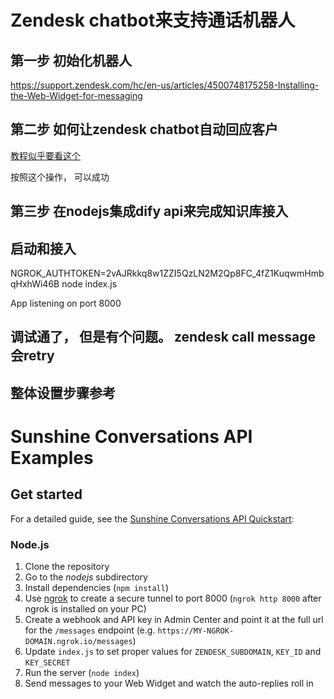 # Zendesk chatbot来支持通话机器人

## 第一步 初始化机器人

https://support.zendesk.com/hc/en-us/articles/4500748175258-Installing-the-Web-Widget-for-messaging

## 第二步 如何让zendesk chatbot自动回应客户

[教程似乎要看这个](https://developer.zendesk.com/documentation/conversations/getting-started/api-quickstart/)

按照这个操作， 可以成功

## 第三步 在nodejs集成dify api来完成知识库接入


## 启动和接入

NGROK_AUTHTOKEN=2vAJRkkq8w1ZZI5QzLN2M2Qp8FC_4fZ1KuqwmHmbqHxhWi46B node index.js

App listening on port 8000


## 调试通了， 但是有个问题。 zendesk call message会retry

## 整体设置步骤参考 

# Sunshine Conversations API Examples

## Get started

For a detailed guide, see the [Sunshine Conversations API Quickstart](https://developer.zendesk.com/documentation/conversations/getting-started/api-quickstart/):

### Node.js

1. Clone the repository
2. Go to the _nodejs_ subdirectory
3. Install dependencies (`npm install`)
4. Use [ngrok](https://ngrok.com/) to create a secure tunnel to port 8000 (`ngrok http 8000` after ngrok is installed on your PC)
5. Create a webhook and API key in Admin Center and point it at the full url for the `/messages` endpoint (e.g. `https://MY-NGROK-DOMAIN.ngrok.io/messages`)
6. Update `index.js` to set proper values for `ZENDESK_SUBDOMAIN`, `KEY_ID` and `KEY_SECRET`
7. Run the server (`node index`)
8. Send messages to your Web Widget and watch the auto-replies roll in
